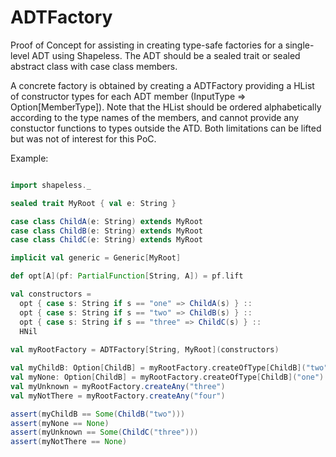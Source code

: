 ADTFactory
==========

Proof of Concept for assisting in creating type-safe factories for a single-level ADT using Shapeless.
The ADT should be a sealed trait or sealed abstract class with case class members. 

A concrete factory is obtained by creating a ADTFactory providing a HList of constructor types for each ADT member (InputType => Option[MemberType]). Note that the HList should be ordered alphabetically according to the type names of the members, and cannot provide any constuctor functions to types outside the ATD. Both limitations can be lifted but was not of interest for this PoC.

Example:
```scala

import shapeless._

sealed trait MyRoot { val e: String }

case class ChildA(e: String) extends MyRoot
case class ChildB(e: String) extends MyRoot
case class ChildC(e: String) extends MyRoot

implicit val generic = Generic[MyRoot]

def opt[A](pf: PartialFunction[String, A]) = pf.lift

val constructors =
  opt { case s: String if s == "one" => ChildA(s) } ::
  opt { case s: String if s == "two" => ChildB(s) } ::
  opt { case s: String if s == "three" => ChildC(s) } ::
  HNil
  
val myRootFactory = ADTFactory[String, MyRoot](constructors)

val myChildB: Option[ChildB] = myRootFactory.createOfType[ChildB]("two")
val myNone: Option[ChildB] = myRootFactory.createOfType[ChildB]("one")
val myUnknown = myRootFactory.createAny("three")
val myNotThere = myRootFactory.createAny("four")

assert(myChildB == Some(ChildB("two")))
assert(myNone == None)
assert(myUnknown == Some(ChildC("three")))
assert(myNotThere == None)

```

